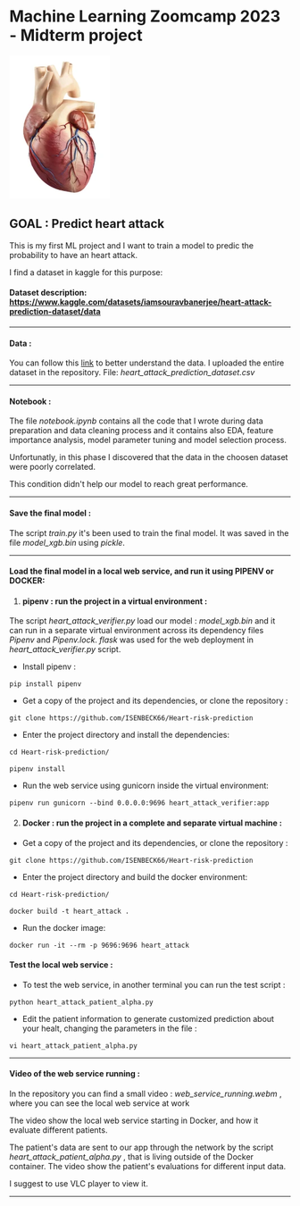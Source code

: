 # Machine Learning Zoomcamp 2023 - Midterm project 
![Screenshot](anatomy-of-heart.webp)
## GOAL : Predict heart attack 

This is my first ML project and I want to train a model to predic the probability to have an heart attack.

I find a dataset in kaggle for this purpose:

#### Dataset description: https://www.kaggle.com/datasets/iamsouravbanerjee/heart-attack-prediction-dataset/data

---

#### Data :
You can follow this [link](https://www.kaggle.com/datasets/iamsouravbanerjee/heart-attack-prediction-dataset/data) to better understand the data.
I uploaded the entire dataset in the repository. File: *heart_attack_prediction_dataset.csv*

---

#### Notebook :
The file *notebook.ipynb* contains all the code that I wrote during data preparation and data cleaning process and it contains also
EDA, feature importance analysis, model parameter tuning and model selection process.

Unfortunatly, in this phase I discovered that the data in the choosen dataset were poorly correlated.

This condition didn't help our model to reach great performance.

---

#### Save the final model :
The script *train.py* it's been used to train the final model. It was saved in the file *model_xgb.bin* using *pickle*.

---

#### Load the final model in a local web service, and run it using PIPENV or DOCKER:

1. #### pipenv : run the project in a virtual environment :

The script *heart_attack_verifier.py* load our model : *model_xgb.bin* and it can run in a separate virtual environment across its dependency files *Pipenv* and *Pipenv.lock*.
*flask* was used for the web deployment in *heart_attack_verifier.py* script.

- Install pipenv :
```
pip install pipenv
```
- Get a copy of the project and its dependencies, or clone the repository :
```
git clone https://github.com/ISENBECK66/Heart-risk-prediction
```
- Enter the project directory and install the dependencies:
```
cd Heart-risk-prediction/
```
``` 
pipenv install
```
- Run the web service using gunicorn inside the virtual environment:
```
pipenv run gunicorn --bind 0.0.0.0:9696 heart_attack_verifier:app
```

2. #### Docker : run the project in a complete and separate virtual machine :
- Get a copy of the project and its dependencies, or clone the repository :
```
git clone https://github.com/ISENBECK66/Heart-risk-prediction
```
- Enter the project directory and build the docker environment:
```
cd Heart-risk-prediction/
```
```
docker build -t heart_attack .
```
- Run the docker image:
```
docker run -it --rm -p 9696:9696 heart_attack
```

#### Test the local web service :

- To test the web service, in another terminal you can run the test script :
```
python heart_attack_patient_alpha.py
```
- Edit the patient information to generate customized prediction about your healt, changing the parameters in the file :
```
vi heart_attack_patient_alpha.py
```

---

#### Video of the web service running :
In the repository you can find a small video : *web_service_running.webm* , where you can see the local web service at work

The video show the local web service starting in Docker, and how it evaluate different patients.

The patient's data are sent to our app through the network by the script *heart_attack_patient_alpha.py* , that is living outside of the Docker container.
The video show the patient's evaluations for different input data. 

I suggest to use VLC player to view it.

---
